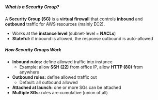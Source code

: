 ##### What is a Security Group?
A **Security Group (SG)** is a **virtual firewall** that controls **inbound** and **outbound** traffic for AWS resources (mainly EC2).  
- Works at the **instance level** (subnet-level = **NACLs**)  
- **Stateful:** if inbound is allowed, the response outbound is auto-allowed  

##### How Security Groups Work
- **Inbound rules:** define allowed traffic into instance  
  - Example: allow **SSH (22)** from office IP, allow **HTTP (80)** from anywhere  
- **Outbound rules:** define allowed traffic out  
  - Default: all outbound allowed  
- **Attached at launch:** one or more SGs can be attached  
- **Multiple SGs:** rules are cumulative (union of all)  
